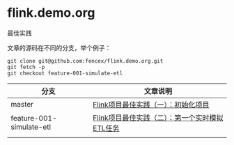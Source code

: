 # flink.demo.org



最佳实践

文章的源码在不同的分支，举个例子：

```shell
git clone git@github.com:fencex/flink.demo.org.git
git fetch -p
git checkout feature-001-simulate-etl
```


| 分支                     | 文章说明                                                     |
| ------------------------ | ------------------------------------------------------------ |
| master                   | [Flink项目最佳实践（一）：初始化项目](https://blog.csdn.net/xzx0524/article/details/103866593) |
| feature-001-simulate-etl | [Flink项目最佳实践（二）：第一个实时模拟ETL任务](https://editor.csdn.net/md/?articleId=103900230) |
|                          |                                                              |


